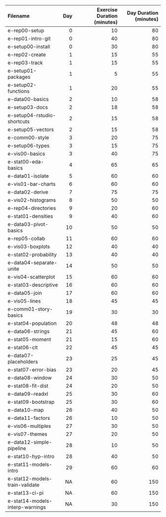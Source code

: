 |Filename                        | Day| Exercise Duration (minutes)| Day Duration (minutes)|
|:-------------------------------|---:|---------------------------:|----------------------:|
|e-rep00-setup                   |   0|                          10|                     80|
|e-rep01-intro-git               |   0|                          40|                     80|
|e-setup00-install               |   0|                          30|                     80|
|e-rep02-create                  |   1|                          15|                     55|
|e-rep03-track                   |   1|                          15|                     55|
|e-setup01-packages              |   1|                           5|                     55|
|e-setup02-functions             |   1|                          20|                     55|
|e-data00-basics                 |   2|                          10|                     58|
|e-setup03-docs                  |   2|                          18|                     58|
|e-setup04-rstudio-shortcuts     |   2|                          15|                     58|
|e-setup05-vectors               |   2|                          15|                     58|
|e-comm00-style                  |   3|                          20|                     75|
|e-setup06-types                 |   3|                          15|                     75|
|e-vis00-basics                  |   3|                          40|                     75|
|e-stat00-eda-basics             |   4|                          65|                     65|
|e-data01-isolate                |   5|                          60|                     60|
|e-vis01-bar-charts              |   6|                          60|                     60|
|e-data02-derive                 |   7|                          75|                     75|
|e-vis02-histograms              |   8|                          50|                     50|
|e-rep04-directories             |   9|                          20|                     60|
|e-stat01-densities              |   9|                          40|                     60|
|e-data03-pivot-basics           |  10|                          50|                     50|
|e-rep05-collab                  |  11|                          60|                     60|
|e-vis03-boxplots                |  12|                          40|                     40|
|e-stat02-probability            |  13|                          40|                     40|
|e-data04-separate-unite         |  14|                          50|                     50|
|e-vis04-scatterplot             |  15|                          60|                     60|
|e-stat03-descriptive            |  16|                          60|                     60|
|e-data05-join                   |  17|                          60|                     60|
|e-vis05-lines                   |  18|                          45|                     45|
|e-comm01-story-basics           |  19|                          30|                     30|
|e-stat04-population             |  20|                          48|                     48|
|e-data06-strings                |  21|                          45|                     60|
|e-stat05-moment                 |  21|                          15|                     60|
|e-stat06-clt                    |  22|                          45|                     45|
|e-data07-placeholders           |  23|                          25|                     45|
|e-stat07-error-bias             |  23|                          20|                     45|
|e-data08-window                 |  24|                          30|                     50|
|e-stat08-fit-dist               |  24|                          20|                     50|
|e-data09-readxl                 |  25|                          30|                     60|
|e-stat09-bootstrap              |  25|                          30|                     60|
|e-data10-map                    |  26|                          40|                     50|
|e-data11-factors                |  26|                          10|                     50|
|e-vis06-multiples               |  27|                          30|                     50|
|e-vis07-themes                  |  27|                          20|                     50|
|e-data12-simple-pipeline        |  28|                          10|                     50|
|e-stat10-hyp-intro              |  28|                          40|                     50|
|e-stat11-models-intro           |  29|                          60|                     60|
|e-stat12-models-train-validate  |  NA|                          60|                    150|
|e-stat13-ci-pi                  |  NA|                          60|                    150|
|e-stat14-models-interp-warnings |  NA|                          30|                    150|

